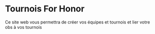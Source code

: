 # Tournois For Honor
Ce site web vous permettra de créer vos équipes et tournois et lier votre obs à vos tournois
